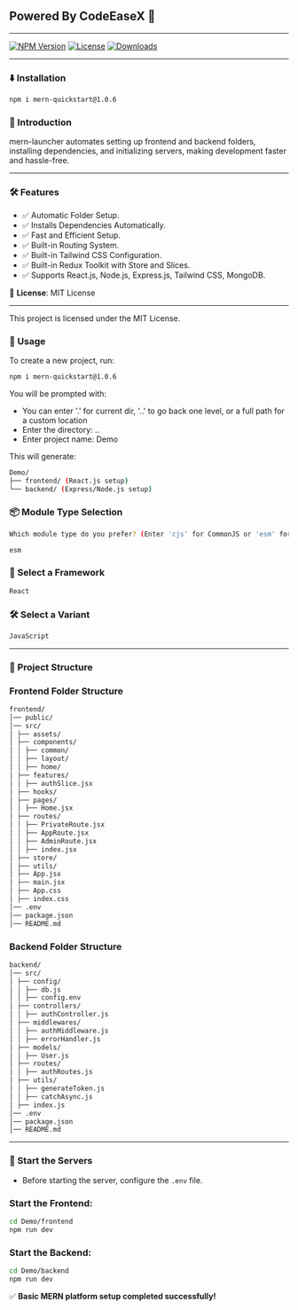 ## Powered By CodeEaseX 🚀

---

[![NPM Version](https://img.shields.io/npm/v/mern-quickstart.svg)](https://www.npmjs.com/package/mern-quickstart)
[![License](https://img.shields.io/npm/l/mern-quickstart.svg)](https://github.com/Hrithik450/mern-launcher/blob/main/LICENSE)
[![Downloads](https://img.shields.io/npm/dm/mern-quickstart.svg)](https://www.npmjs.com/package/mern-quickstart)

---

### ⬇️ Installation

```sh
npm i mern-quickstart@1.0.6
```

### 🚀 Introduction

mern-launcher automates setting up frontend and backend folders, installing dependencies, and initializing servers, making development faster and hassle-free.

---

### 🛠 Features

- ✅ Automatic Folder Setup.
- ✅ Installs Dependencies Automatically.
- ✅ Fast and Efficient Setup.
- ✅ Built-in Routing System.
- ✅ Built-in Tailwind CSS Configuration.
- ✅ Built-in Redux Toolkit with Store and Slices.
- ✅ Supports React.js, Node.js, Express.js, Tailwind CSS, MongoDB.

📜 **License**: MIT License

---

This project is licensed under the MIT License.

### 🎯 Usage

To create a new project, run:

```sh
npm i mern-quickstart@1.0.6
```

You will be prompted with:

- You can enter '.' for current dir, '..' to go back one level, or a full path for a custom location
- Enter the directory: ..
- Enter project name: Demo

This will generate:

```sh
Demo/
├── frontend/ (React.js setup)
└── backend/ (Express/Node.js setup)
```

### 📦 Module Type Selection

```sh
Which module type do you prefer? (Enter 'cjs' for CommonJS or 'esm' for ES Module):
```

```sh
esm
```

### 🎨 Select a Framework

```sh
React
```

### 🛠 Select a Variant

```sh
JavaScript
```

---

### 📂 Project Structure

### **Frontend Folder Structure**

```sh
frontend/
│── public/
│── src/
│ ├── assets/
│ ├── components/
│ │ ├── common/
│ │ ├── layout/
│ │ ├── home/
│ ├── features/
│ │ ├── authSlice.jsx
│ ├── hooks/
│ ├── pages/
│ │ ├── Home.jsx
│ ├── routes/
│ │ ├── PrivateRoute.jsx
│ │ ├── AppRoute.jsx
│ │ ├── AdminRoute.jsx
│ │ ├── index.jsx
│ ├── store/
│ ├── utils/
│ ├── App.jsx
│ ├── main.jsx
│ ├── App.css
│ ├── index.css
│── .env
│── package.json
│── README.md
```

### **Backend Folder Structure**

```sh
backend/
│── src/
│ ├── config/
│ │ ├── db.js
│ │ ├── config.env
│ ├── controllers/
│ │ ├── authController.js
│ ├── middlewares/
│ │ ├── authMiddleware.js
│ │ ├── errorHandler.js
│ ├── models/
│ │ ├── User.js
│ ├── routes/
│ │ ├── authRoutes.js
│ ├── utils/
│ │ ├── generateToken.js
│ │ ├── catchAsync.js
│ ├── index.js
│── .env
│── package.json
│── README.md
```

---

### 🚀 Start the Servers

- Before starting the server, configure the `.env` file.

### Start the Frontend:

```sh
cd Demo/frontend
npm run dev
```

### Start the Backend:

```sh
cd Demo/backend
npm run dev
```

✅ **Basic MERN platform setup completed successfully!**
